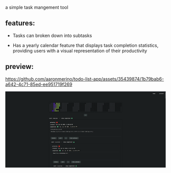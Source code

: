 
a simple task mangement tool

## features:

  - Tasks can broken down into subtasks

  - Has a yearly calendar feature that displays task completion statistics, providing users with a visual representation of their productivity

## preview:

https://github.com/aaronmerino/todo-list-app/assets/35439874/1b79bab6-a642-4c71-85ed-ee951719f269

![preview page](https://github.com/aaronmerino/todo-list-app/blob/main/public/preview-demo.png?raw=true)




